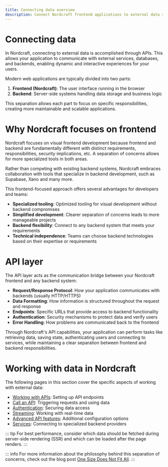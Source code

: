 ```yaml
---
title: Connecting data overview
description: Connect Nordcraft frontend applications to external data sources through APIs, with clear separation between visual interfaces and backend systems.
---
```


# Connecting data
In Nordcraft, connecting to external data is accomplished through APIs. This allows your application to communicate with external services, databases, and backends, enabling dynamic and interactive experiences for your users.

Modern web applications are typically divided into two parts:
1. **Frontend (Nordcraft)**: The user interface running in the browser
2. **Backend**: Server-side systems handling data storage and business logic

This separation allows each part to focus on specific responsibilities, creating more maintainable and scalable applications.

# Why Nordcraft focuses on frontend
Nordcraft focuses on visual frontend development because frontend and backend are fundamentally different with distinct requirements, responsibilities, security implications, etc. A separation of concerns allows for more specialized tools in both areas.

Rather than competing with existing backend systems, Nordcraft embraces collaboration with tools that specialize in backend development, such as Supabase, Xano and many more.

This frontend-focused approach offers several advantages for developers and teams:
- **Specialized tooling**: Optimized tooling for visual development without backend compromises
- **Simplified development**: Clearer separation of concerns leads to more manageable projects
- **Backend flexibility**: Connect to any backend system that meets your requirements
- **Technical independence**: Teams can choose backend technologies based on their expertise or requirements

# API layer
The API layer acts as the communication bridge between your Nordcraft frontend and any backend system:
- **Request/Response Protocol**: How your application communicates with backends (usually HTTP/HTTPS)
- **Data Formatting**: How information is structured throughout the request and response
- **Endpoints**: Specific URLs that provide access to backend functionality
- **Authentication**: Security mechanisms to protect data and verify users
- **Error Handling**: How problems are communicated back to the frontend

Through Nordcraft's API capabilities, your application can perform tasks like retrieving data, saving state, authenticating users and connecting to services, while maintaining a clear separation between frontend and backend responsibilities.

# Working with data in Nordcraft
The following pages in this section cover the specific aspects of working with external data:
- [Working with APIs](/connecting-data/working-with-apis): Setting up API endpoints
- [Call an API](/connecting-data/call-an-api): Triggering requests and using data
- [Authentication](/connecting-data/authentication): Securing data access
- [Streaming](/connecting-data/streaming): Working with real-time data
- [Advanced API features](/connecting-data/advanced-features): Additional configuration options
- [Services](/connecting-data/services): Connecting to specialized backend providers

::: tip
For best performance, consider which data should be fetched during server-side rendering (SSR) and which can be loaded after the page renders.
:::

::: info
For more information about the philosophy behind this separation of concerns, check out the blog post [One Size Does Not Fit All](https://toddle.dev/blog/one-size-does-not-fit-all).
:::